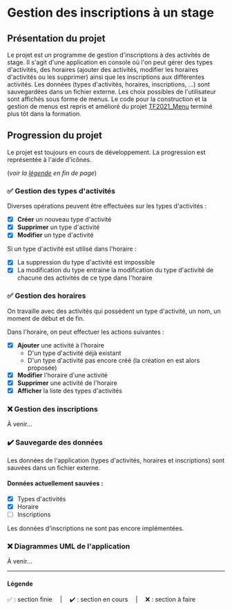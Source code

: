 # Gestion des inscriptions à un stage
## Présentation du projet
Le projet est un programme de gestion d'inscriptions à des activités de stage.
Il s'agit d'une application en console où l'on peut gérer des types d'activités, des horaires (ajouter des activités, modifier les horaires d'activités ou les supprimer) ainsi que les inscriptions aux différentes activités.
Les données (types d'activités, horaires, inscriptions, ...) sont sauvegardées dans un fichier externe.
Les choix possibles de l'utilisateur sont affichés sous forme de menus. Le code pour la construction et la gestion de menus est repris et amélioré du projet [TF2021_Menu](https://github.com/LionelD29/TF2021-Menu) terminé plus tôt dans la formation.

## Progression du projet
Le projet est toujours en cours de développement. La progression est représentée à l'aide d'icônes.

(*voir la [légende](#légende) en fin de page*)

### ✅ Gestion des types d'activités
Diverses opérations peuvent être effectuées sur les types d'activités :
- [X] **Créer** un nouveau type d'activité
- [X] **Supprimer** un type d'activité
- [X] **Modifier** un type d'activité

Si un type d'activité est utilisé dans l'horaire :
- [X] La suppression du type d'activité est impossible
- [X] La modification du type entraine la modification du type d'activité de chacune des activités de ce type dans l'horaire

### ✅ Gestion des horaires
On travaille avec des activités qui possèdent un type d'activité, un nom, un moment de début et de fin.

Dans l'horaire, on peut effectuer les actions suivantes :
- [X] **Ajouter** une activité à l'horaire
    * D'un type d'activité déjà existant
    * D'un type d'activité pas encore créé (la création en est alors proposée)
- [X] **Modifier** l'horaire d'une activité
- [X] **Supprimer** une activité de l'horaire
- [X] **Afficher** la liste des types d'activités

### ❌ Gestion des inscriptions
À venir...

### ✔️ Sauvegarde des données
Les données de l'application (types d'activités, horaires et inscriptions) sont sauvées dans un fichier externe.

#### Données actuellement sauvées :
- [X] Types d'activités
- [X] Horaire
- [ ] Inscriptions

Les données d'inscriptions ne sont pas encore implémentées.

### ❌ Diagrammes UML de l'application
À venir...

- - - -

#### Légende
✅ : section finie &emsp;|&emsp; ✔️ : section en cours &emsp;|&emsp; ❌ : section à faire
